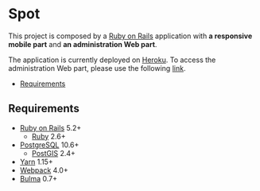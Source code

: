 # Spot

This project is composed by a [Ruby on Rails][rails] application with **a responsive mobile part** and **an administration Web part**.

The application is currently deployed on [Heroku](https://yverdon.herokuapp.com). To access the administration Web part, please use the following [link](https://yverdon.herokuapp.com/admin).

- [Requirements](#requirements)

## Requirements

* [Ruby on Rails][rails] 5.2+
  * [Ruby][ruby] 2.6+
* [PostgreSQL][postgresql] 10.6+
  * [PostGIS][postgis] 2.4+
* [Yarn][yarn] 1.15+
* [Webpack][webpack] 4.0+
* [Bulma][bulma] 0.7+

[bulma]: https://bulma.io
[postgis]: https://postgis.net
[postgresql]: https://www.postgresql.org
[rails]: https://rubyonrails.org
[ruby]: https://www.ruby-lang.org
[webpack]: https://webpack.js.org
[yarn]: https://yarnpkg.com
